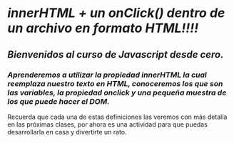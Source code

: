 # **_innerHTML + un onClick() dentro de un archivo en formato HTML!!!!_**

## **_Bienvenidos al curso de Javascript desde cero._**

### **_Aprenderemos a utilizar la propiedad innerHTML la cual reemplaza nuestro texto en HTML, conoceremos los que son las variables, la propiedad onclick y una pequeña muestra de los que puede hacer el DOM._**
Recuerda que cada una de estas definiciones las veremos con más detalla en las próximas clases, por ahora es una actividad para que puedas desarrollarla en casa y divertirte un rato.
